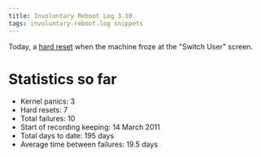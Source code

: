 ```yaml
---
title: Involuntary Reboot Log 3.10
tags: involuntary.reboot.log snippets
---
```


Today, a [hard reset](/wiki/hard_reset) when the machine froze at the "Switch User" screen.

# Statistics so far

-   Kernel panics: 3
-   Hard resets: 7
-   Total failures: 10
-   Start of recording keeping: 14 March 2011
-   Total days to date: 195 days
-   Average time between failures: 19.5 days
